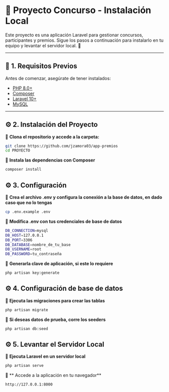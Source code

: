 
# 🎯 Proyecto Concurso - Instalación Local

Este proyecto es una aplicación Laravel para gestionar concursos, participantes y premios. Sigue los pasos a continuación para instalarlo en tu equipo y levantar el servidor local. 🚀

---

## 📌 1. Requisitos Previos  
Antes de comenzar, asegúrate de tener instalados:  
- [PHP 8.0+](https://www.php.net/downloads)  
- [Composer](https://getcomposer.org/download/)  
- [Laravel 10+](https://laravel.com/docs/10.x/installation)  
- [MySQL](https://www.mysql.com/downloads/)  

---

## ⚙️ 2. Instalación del Proyecto  
📌 **Clona el repositorio y accede a la carpeta:**  
```bash
git clone https://github.com/jzamora03/app-premios
cd PROYECTO
```
📌 **Instala las dependencias con Composer**  
```bash
composer install
```

## ⚙️ 3. Configuración
📌 **Crea el archivo .env y configura la conexión a la base de datos, en dado caso que no lo tengas**  
```bash
cp .env.example .env
```
📌 **Modifica .env con tus credenciales de base de datos**  
```bash
DB_CONNECTION=mysql
DB_HOST=127.0.0.1
DB_PORT=3306
DB_DATABASE=nombre_de_tu_base
DB_USERNAME=root
DB_PASSWORD=tu_contraseña
```
📌 **Generarla clave de aplicación, si este lo requiere**  
```bash
php artisan key:generate
```

## ⚙️ 4. Configuración de base de datos
📌 **Ejecuta las migraciones para crear las tablas**  
```bash
php artisan migrate
```
📌 **Si deseas datos de prueba, corre los seeders**  
```bash
php artisan db:seed
```

## ⚙️ 5. Levantar el Servidor Local
📌 **Ejecuta Laravel en un servidor local**  
```bash
php artisan serve
```
📌 ** Accede a la aplicación en tu navegador**  
```bash
http://127.0.0.1:8000
```


